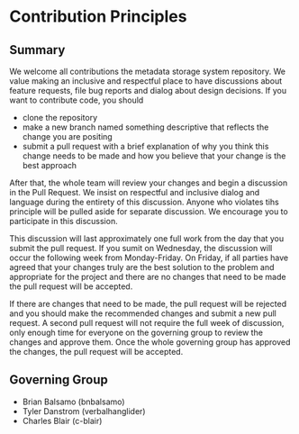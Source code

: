# Contribution Principles

## Summary 

We welcome all contributions the metadata storage system repository. We value making an inclusive and respectful place to have discussions about feature requests,
file bug reports and dialog about design decisions. If you want to contribute code, you should

- clone the repository
- make a new branch named something descriptive that reflects the change you are positing
- submit a pull request with a brief explanation of why you think this change needs to be made and how you believe that your change is the best approach

After that, the whole team will review your changes and begin a discussion in the Pull Request. We insist on respectful and inclusive dialog and language during the entirety of this discussion. 
Anyone who violates tihs principle will be pulled aside for separate discussion. We encourage you to participate in this discussion. 

This discussion will last approximately one full work from the day that you submit the pull request. If you sumit on Wednesday, the discussion will occur the following week
from Monday-Friday. On Friday, if all parties have agreed that your changes truly are the best solution to the problem and appropriate for the project and there are no changes that need to be made the pull request will be accepted.

If there are changes that need to be made, the pull request will be rejected and you should make the recommended changes and submit a new pull request. A second pull request will not require the full week of discussion, only enough time for everyone on the governing group to review the changes and approve them. Once the whole governing group has approved the changes, the pull request will be accepted.

## Governing Group

- Brian Balsamo (bnbalsamo)
- Tyler Danstrom (verbalhanglider)
- Charles Blair (c-blair)


